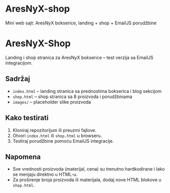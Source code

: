 # AresNyX-shop
Mini web sajt: AresNyX bokserice, landing + shop + EmailJS porudžbine
# AresNyX-Shop

Landing i shop stranica za AresNyX bokserice – test verzija sa EmailJS integracijom.

## Sadržaj
- `index.html` – landing stranica sa prednostima bokserica i blog sekcijom
- `shop.html` – shop stranica sa 8 proizvoda i porudžbinama
- `images/` – placeholder slike proizvoda

## Kako testirati
1. Kloniraj repozitorijum ili preuzmi fajlove.
2. Otvori `index.html` ili `shop.html` u browseru.
3. Testiraj porudžbine pomoću EmailJS integracije.

## Napomena
- Sve vrednosti proizvoda (materijal, cena) su trenutno hardkodirane i lako se menjaju direktno u HTML-u.
- Za proširenje broja proizvoda ili materijala, dodaj nove HTML blokove u `shop.html`.
